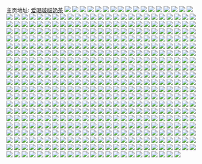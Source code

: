 主页地址: [爱喝啵啵奶茶](https://weibo.com/u/3942713749) 
![](https://wx4.sinaimg.cn/mw2000/eb010995ly1gnhmtug1jlj20n00uoai9.jpg) 
![](https://wx4.sinaimg.cn/mw2000/eb010995ly1gnhmtu5h3aj20n00uojzl.jpg) 
![](https://wx4.sinaimg.cn/mw2000/eb010995ly1gnhmtuqj3cj20n00uotgv.jpg) 
![](https://wx4.sinaimg.cn/mw2000/eb010995ly1gnhmtrlzv9j21af0q4ws9.jpg) 
![](https://wx4.sinaimg.cn/mw2000/eb010995ly1gnhmtva0xoj20y519jh3l.jpg) 
![](https://wx4.sinaimg.cn/mw2000/eb010995ly1gnhmtwivgkj211b0rz7gz.jpg) 
![](https://wx4.sinaimg.cn/mw2000/eb010995ly1gn74el5l1aj23402c0e83.jpg) 
![](https://wx4.sinaimg.cn/mw2000/eb010995ly1gn74elyc1ej20ku0e5jsz.jpg) 
![](https://wx4.sinaimg.cn/mw2000/eb010995ly1gn74gkzjepj21400u0x6p.jpg) 
![](https://wx4.sinaimg.cn/mw2000/eb010995ly1gn74dpv70zj20ku0rkgt8.jpg) 
![](https://wx4.sinaimg.cn/mw2000/eb010995ly1gn74f54l7sj21400u0h13.jpg) 
![](https://wx4.sinaimg.cn/mw2000/eb010995ly1gn74e2rkxzj21ho1zk7wi.jpg) 
![](https://wx4.sinaimg.cn/mw2000/eb010995ly1gn74fm3nl6j23402c07wj.jpg) 
![](https://wx4.sinaimg.cn/mw2000/eb010995ly1gn74f1nsrkj23402c0x6q.jpg) 
![](https://wx4.sinaimg.cn/mw2000/eb010995ly1gn74hdqe2hj21400u0wob.jpg) 
![](https://wx4.sinaimg.cn/mw2000/eb010995gy1glfknz4z5zj22io159npd.jpg) 
![](https://wx4.sinaimg.cn/mw2000/eb010995gy1glfknxcag2j215z0vh4a4.jpg) 
![](https://wx4.sinaimg.cn/mw2000/eb010995gy1glfko13of9j21w02ionpe.jpg) 
![](https://wx4.sinaimg.cn/mw2000/eb010995gy1glfko3crozj22c03407wi.jpg) 
![](https://wx4.sinaimg.cn/mw2000/eb010995gy1gkw3668p48j21kw16oe7s.jpg) 
![](https://wx4.sinaimg.cn/mw2000/eb010995gy1gkw365e5l0j21vh2ionpf.jpg) 
![](https://wx4.sinaimg.cn/mw2000/eb010995gy1gkw366thdkj20kw0vcn9w.jpg) 
![](https://wx4.sinaimg.cn/mw2000/eb010995gy1gkw368120wj21zk1hoqv6.jpg) 
![](https://wx4.sinaimg.cn/mw2000/eb010995gy1gjdpmj1qahj20eq0jmdii.jpg) 
![](https://wx4.sinaimg.cn/mw2000/eb010995gy1gjdpmpcpi0j21zk1hou0x.jpg) 
![](https://wx4.sinaimg.cn/mw2000/eb010995gy1gjdpmnv3quj20e80iu76x.jpg) 
![](https://wx4.sinaimg.cn/mw2000/eb010995gy1gjdpmsfctpj23402c01kz.jpg) 
![](https://wx4.sinaimg.cn/mw2000/eb010995gy1gjdpmicvybj23402c01kz.jpg) 
![](https://wx4.sinaimg.cn/mw2000/eb010995gy1gjdpmqahzzj20kg0entby.jpg) 
![](https://wx4.sinaimg.cn/mw2000/eb010995gy1gjdpmmtlxlj22io2io1l0.jpg) 
![](https://wx4.sinaimg.cn/mw2000/eb010995gy1gjbb4t0baij23402c0qv6.jpg) 
![](https://wx4.sinaimg.cn/mw2000/eb010995gy1gjbb4w0659j23402c0u0y.jpg) 
![](https://wx4.sinaimg.cn/mw2000/eb010995gy1gjbb4zolicj23402c01l0.jpg) 
![](https://wx4.sinaimg.cn/mw2000/eb010995gy1gjbb4opk1wj20ku112wl9.jpg) 
![](https://wx4.sinaimg.cn/mw2000/eb010995gy1gj9o1iyiqaj21vz2iox6p.jpg) 
![](https://wx4.sinaimg.cn/mw2000/eb010995gy1gj9o1nifu5j23402c0hdu.jpg) 
![](https://wx4.sinaimg.cn/mw2000/eb010995gy1gj9o1l9dgij21w02io7wi.jpg) 
![](https://wx4.sinaimg.cn/mw2000/eb010995gy1gj6q5jte7zj23402c07wi.jpg) 
![](https://wx4.sinaimg.cn/mw2000/eb010995gy1gj6q580ilhj20ku112jxb.jpg) 
![](https://wx4.sinaimg.cn/mw2000/eb010995gy1gj6q5km0cvj20qo0uh401.jpg) 
![](https://wx4.sinaimg.cn/mw2000/eb010995gy1giyi9fg5fjj21vk2iob29.jpg) 
![](https://wx4.sinaimg.cn/mw2000/eb010995gy1giyi9dcuw6j21w02jb7wh.jpg) 
![](https://wx4.sinaimg.cn/mw2000/eb010995gy1giyi9e1h6oj210n0mldnp.jpg) 
![](https://wx4.sinaimg.cn/mw2000/eb010995gy1giyi9eihu7j20tq0jwq8u.jpg) 
![](https://wx4.sinaimg.cn/mw2000/eb010995gy1giw8s4kjj3j21ho1zkhdu.jpg) 
![](https://wx4.sinaimg.cn/mw2000/eb010995gy1giw8ugexsbj23402c07wi.jpg) 
![](https://wx4.sinaimg.cn/mw2000/eb010995gy1giw8savrmej23402c0hdu.jpg) 
![](https://wx4.sinaimg.cn/mw2000/eb010995gy1giw8t2zptsj20u00u07hf.jpg) 
![](https://wx4.sinaimg.cn/mw2000/eb010995gy1gilmgtxu83j20u310u4no.jpg) 
![](https://wx4.sinaimg.cn/mw2000/eb010995gy1gilmgw0rwej20ku112anc.jpg) 
![](https://wx4.sinaimg.cn/mw2000/eb010995gy1gilmgxg6pgj21o02807wi.jpg) 
![](https://wx4.sinaimg.cn/mw2000/eb010995gy1gilmgzsdxgj21zk1hoqv7.jpg) 
![](https://wx4.sinaimg.cn/mw2000/eb010995gy1gilmgvazl2j22c0340qv5.jpg) 
![](https://wx4.sinaimg.cn/mw2000/eb010995gy1gilmh1v7doj21ho1zk4qr.jpg) 
![](https://wx4.sinaimg.cn/mw2000/eb010995gy1gib6klgodzj23402c0e82.jpg) 
![](https://wx4.sinaimg.cn/mw2000/eb010995gy1gib6kfgp7jj228t1ome81.jpg) 
![](https://wx4.sinaimg.cn/mw2000/eb010995gy1gib6ki7zfwj22c03401l0.jpg) 
![](https://wx4.sinaimg.cn/mw2000/eb010995gy1gib6kmq5erj22io2ioqv5.jpg) 
![](https://wx4.sinaimg.cn/mw2000/eb010995gy1gib6ke38p2j20kw195wva.jpg) 
![](https://wx4.sinaimg.cn/mw2000/eb010995gy1gib6kjw40hj22io2iox6p.jpg) 
![](https://wx4.sinaimg.cn/mw2000/eb010995gy1gib6kph1yuj23402c0qv6.jpg) 
![](https://wx4.sinaimg.cn/mw2000/eb010995gy1gib6kr23cvj23402c04qq.jpg) 
![](https://wx4.sinaimg.cn/mw2000/eb010995gy1gib6kt26q7j22c0340qv6.jpg) 
![](https://wx4.sinaimg.cn/mw2000/eb010995gy1gia02eikd8j22io1w07wi.jpg) 
![](https://wx4.sinaimg.cn/mw2000/eb010995gy1gia030juhfj21zk1hox6p.jpg) 
![](https://wx4.sinaimg.cn/mw2000/eb010995gy1gia02hackrj21400u0qid.jpg) 
![](https://wx4.sinaimg.cn/mw2000/eb010995gy1gia03l297qj21ho1zk7wi.jpg) 
![](https://wx4.sinaimg.cn/mw2000/eb010995gy1gia02243irj23402c0u0z.jpg) 
![](https://wx4.sinaimg.cn/mw2000/eb010995gy1gia02pgv4yj21w02iohdt.jpg) 
![](https://wx4.sinaimg.cn/mw2000/eb010995gy1gia039d5a4j21zk1honpd.jpg) 
![](https://wx4.sinaimg.cn/mw2000/eb010995gy1gia03lvciaj20u0140jx9.jpg) 
![](https://wx4.sinaimg.cn/mw2000/eb010995gy1gia03nrq9zj21400u0dq9.jpg) 
![](https://wx4.sinaimg.cn/mw2000/eb010995gy1gi84dyvjhyj21kw16ok52.jpg) 
![](https://wx4.sinaimg.cn/mw2000/eb010995gy1gi84e6gl5dj20uw0kpdks.jpg) 
![](https://wx4.sinaimg.cn/mw2000/eb010995gy1gi84e2n6b7j21kw16o7pz.jpg) 
![](https://wx4.sinaimg.cn/mw2000/eb010995gy1gi84dw2168j21kw16o7fy.jpg) 
![](https://wx4.sinaimg.cn/mw2000/eb010995gy1gi84e3cx2mj20ux0khadb.jpg) 
![](https://wx4.sinaimg.cn/mw2000/eb010995gy1gi84e5o5e8j20up0kh0v6.jpg) 
![](https://wx4.sinaimg.cn/mw2000/eb010995gy1gi84dtnju7j21kw16oqiw.jpg) 
![](https://wx4.sinaimg.cn/mw2000/eb010995gy1gi84earbcgj20kw15r40o.jpg) 
![](https://wx4.sinaimg.cn/mw2000/eb010995gy1gi84ea0dhej21kw11xk03.jpg) 
![](https://wx4.sinaimg.cn/mw2000/eb010995gy1gi5qfqbiidj20m80m8q64.jpg) 
![](https://wx4.sinaimg.cn/mw2000/eb010995gy1gi273cob3oj22io1w0e82.jpg) 
![](https://wx4.sinaimg.cn/mw2000/eb010995gy1gi272z7fy1j21hc146h22.jpg) 
![](https://wx4.sinaimg.cn/mw2000/eb010995gy1gi273ipg70j22ap1q01kx.jpg) 
![](https://wx4.sinaimg.cn/mw2000/eb010995gy1ghwkfvhnnhj20jw0etq4o.jpg) 
![](https://wx4.sinaimg.cn/mw2000/eb010995gy1ghwkfvxeb1j20k70eutc7.jpg) 
![](https://wx4.sinaimg.cn/mw2000/eb010995gy1ghwkfujo46j23402c0e82.jpg) 
![](https://wx4.sinaimg.cn/mw2000/eb010995gy1ghdfgqbozqj22io1w0nfz.jpg) 
![](https://wx4.sinaimg.cn/mw2000/eb010995gy1ghdfgiru2lj23402c0b2b.jpg) 
![](https://wx4.sinaimg.cn/mw2000/eb010995gy1ghdfggo0vrj21zk1iex6q.jpg) 
![](https://wx4.sinaimg.cn/mw2000/eb010995gy1ghdfhnili0j23402c0noj.jpg) 
![](https://wx4.sinaimg.cn/mw2000/eb010995gy1ghdfgkeoprj23402c04qr.jpg) 
![](https://wx4.sinaimg.cn/mw2000/eb010995gy1ghdfgoi3auj21zk1hoe83.jpg) 
![](https://wx4.sinaimg.cn/mw2000/eb010995gy1ghdfh2qhhnj23402c04qp.jpg) 
![](https://wx4.sinaimg.cn/mw2000/eb010995gy1ghdfgppletj23402c01kz.jpg) 
![](https://wx4.sinaimg.cn/mw2000/eb010995gy1ghdfgn5r0ij21zk1i4b2b.jpg) 
![](https://wx4.sinaimg.cn/mw2000/eb010995gy1ggf7ben1vyj21ho1zxb2a.jpg) 
![](https://wx4.sinaimg.cn/mw2000/eb010995gy1ggf7b6em42j21w02iob2a.jpg) 
![](https://wx4.sinaimg.cn/mw2000/eb010995gy1ggf7bcqon6j21w02j51kz.jpg) 
![](https://wx4.sinaimg.cn/mw2000/eb010995gy1ggf7bam9qlj21vz1rku0x.jpg) 
![](https://wx4.sinaimg.cn/mw2000/eb010995gy1ggf7b8n3e0j21w02io7wi.jpg) 
![](https://wx4.sinaimg.cn/mw2000/eb010995gy1ggf7bgep5qj21ho1zkx6p.jpg) 
![](https://wx4.sinaimg.cn/mw2000/eb010995gy1ggf7bk3gtgj22c02c0b29.jpg) 
![](https://wx4.sinaimg.cn/mw2000/eb010995gy1ggf7bizat3j22io2ioqv6.jpg) 
![](https://wx4.sinaimg.cn/mw2000/eb010995gy1ggf7bmjfxdj23402c0kjm.jpg) 
![](https://wx4.sinaimg.cn/mw2000/eb010995gy1gfqewclfjdj21zk1hoqv5.jpg) 
![](https://wx4.sinaimg.cn/mw2000/eb010995gy1gfqewecispj23402c04qq.jpg) 
![](https://wx4.sinaimg.cn/mw2000/eb010995gy1gfqewgf855j21o0280b2a.jpg) 
![](https://wx4.sinaimg.cn/mw2000/eb010995gy1gfqewila3dj23402c0qv7.jpg) 
![](https://wx4.sinaimg.cn/mw2000/eb010995gy1gfqewb2xjhj22io2ioe83.jpg) 
![](https://wx4.sinaimg.cn/mw2000/eb010995gy1gfqewkim31j23402c0000.jpg) 
![](https://wx4.sinaimg.cn/mw2000/eb010995gy1gfos85cbvfj20u0140af2.jpg) 
![](https://wx4.sinaimg.cn/mw2000/eb010995gy1gfos84ind3j22c03401kz.jpg) 
![](https://wx4.sinaimg.cn/mw2000/eb010995gy1gfos9tv52nj20ku1127wh.jpg) 
![](https://wx4.sinaimg.cn/mw2000/eb010995gy1gfgm5ql5lxj216o1kwh97.jpg) 
![](https://wx4.sinaimg.cn/mw2000/eb010995gy1gfgm5ph9awj20ku112e81.jpg) 
![](https://wx4.sinaimg.cn/mw2000/eb010995gy1gfgm5s0ehgj216o1kwhb0.jpg) 
![](https://wx4.sinaimg.cn/mw2000/eb010995gy1gf9qlo1kuhj23402c04qr.jpg) 
![](https://wx4.sinaimg.cn/mw2000/eb010995gy1gf9qll3cltj23402c0b2b.jpg) 
![](https://wx4.sinaimg.cn/mw2000/eb010995gy1gf7bt9ceegj22c0340x6q.jpg) 
![](https://wx4.sinaimg.cn/mw2000/eb010995gy1gf7bti5zy4j216o1ar4qp.jpg) 
![](https://wx4.sinaimg.cn/mw2000/eb010995gy1gf7btu7firj23402c0x6q.jpg) 
![](https://wx4.sinaimg.cn/mw2000/eb010995gy1gf7btn5h4bj20v915otuf.jpg) 
![](https://wx4.sinaimg.cn/mw2000/eb010995gy1gf7bsymp1oj20v915oqoz.jpg) 
![](https://wx4.sinaimg.cn/mw2000/eb010995gy1gf7btdwcxzj216o1cz7wh.jpg) 
![](https://wx4.sinaimg.cn/mw2000/eb010995gy1gezcx1vr4lj21ho1ryb2a.jpg) 
![](https://wx4.sinaimg.cn/mw2000/eb010995gy1gezcx5lfesj21w02iou0y.jpg) 
![](https://wx4.sinaimg.cn/mw2000/eb010995gy1gezcx3elhdj21w028u1ky.jpg) 
![](https://wx4.sinaimg.cn/mw2000/eb010995gy1gewodoyl4yj216o0o048q.jpg) 
![](https://wx4.sinaimg.cn/mw2000/eb010995gy1gewodo5b21j20rh0ku7af.jpg) 
![](https://wx4.sinaimg.cn/mw2000/eb010995gy1gewodn6fidj23402c0e82.jpg) 
![](https://wx4.sinaimg.cn/mw2000/eb010995gy1getbwo6qslj21zk1hohdt.jpg) 
![](https://wx4.sinaimg.cn/mw2000/eb010995gy1getbwpt9h5j21zk1hohc5.jpg) 
![](https://wx4.sinaimg.cn/mw2000/eb010995gy1ger4968pvij21ho1zkkjl.jpg) 
![](https://wx4.sinaimg.cn/mw2000/eb010995gy1ger492cc4dj21ho1zkkjl.jpg) 
![](https://wx4.sinaimg.cn/mw2000/eb010995gy1ger494c526j21zk1hokjl.jpg) 
![](https://wx4.sinaimg.cn/mw2000/eb010995gy1ger49dn6i8j22c0340e82.jpg) 
![](https://wx4.sinaimg.cn/mw2000/eb010995gy1ger4du231lj20oc0ocgqz.jpg) 
![](https://wx4.sinaimg.cn/mw2000/eb010995gy1ger4904g2pj23402c01ky.jpg) 
![](https://wx4.sinaimg.cn/mw2000/eb010995gy1ger49919aaj21ho1zk4qp.jpg) 
![](https://wx4.sinaimg.cn/mw2000/eb010995gy1ger497lwncj21zk1ho7wh.jpg) 
![](https://wx4.sinaimg.cn/mw2000/eb010995gy1ger49arvl7j22c0340qv5.jpg) 
![](https://wx4.sinaimg.cn/mw2000/eb010995gy1gept303vvlj21zk1ho7wj.jpg) 
![](https://wx4.sinaimg.cn/mw2000/eb010995gy1gept2szv8vj21u52ionpe.jpg) 
![](https://wx4.sinaimg.cn/mw2000/eb010995gy1gept2n3wqjj22io2iokjo.jpg) 
![](https://wx4.sinaimg.cn/mw2000/eb010995gy1gept2daer0j21w02ioe83.jpg) 
![](https://wx4.sinaimg.cn/mw2000/eb010995gy1gefsvgwnekj20f00b4t9n.jpg) 
![](https://wx4.sinaimg.cn/mw2000/eb010995gy1geao8b847gj23402c0u0y.jpg) 
![](https://wx4.sinaimg.cn/mw2000/eb010995gy1ge7i6909jvj22801o0npg.jpg) 
![](https://wx4.sinaimg.cn/mw2000/eb010995gy1ge7i5psnwaj21o02804qs.jpg) 
![](https://wx4.sinaimg.cn/mw2000/eb010995gy1ge7i5vurzfj21o0280b2c.jpg) 
![](https://wx4.sinaimg.cn/mw2000/eb010995gy1ge7i6fwqz4j21w02iou0z.jpg) 
![](https://wx4.sinaimg.cn/mw2000/eb010995gy1ge5bebluv7j22io1oge81.jpg) 
![](https://wx4.sinaimg.cn/mw2000/eb010995gy1ge5becmh5mj20kw0vck0f.jpg) 
![](https://wx4.sinaimg.cn/mw2000/eb010995gy1ge5beitiupj22801o0b2a.jpg) 
![](https://wx4.sinaimg.cn/mw2000/eb010995gy1ge5bgw86t3j21w02iohdw.jpg) 
![](https://wx4.sinaimg.cn/mw2000/eb010995gy1ge5beqgii3j22io1ogqv5.jpg) 
![](https://wx4.sinaimg.cn/mw2000/eb010995gy1ge5be728tsj21w02ioe83.jpg) 
![](https://wx4.sinaimg.cn/mw2000/eb010995gy1ge5beml8j2j21o0280npd.jpg) 
![](https://wx4.sinaimg.cn/mw2000/eb010995gy1ge5bdz9wzaj21o02801ky.jpg) 
![](https://wx4.sinaimg.cn/mw2000/eb010995gy1ge5bdk9iuyj22io1ognpe.jpg) 
![](https://wx4.sinaimg.cn/mw2000/eb010995gy1ge47dp4x6gj21120ku0vc.jpg) 
![](https://wx4.sinaimg.cn/mw2000/eb010995gy1ge47dpqnxlj21120kugod.jpg) 
![](https://wx4.sinaimg.cn/mw2000/eb010995gy1ge19h9ufuwj20ku112e81.jpg) 
![](https://wx4.sinaimg.cn/mw2000/eb010995gy1ge19hbr9nej22io1w0kjm.jpg) 
![](https://wx4.sinaimg.cn/mw2000/eb010995gy1ge19h947m9j20ku112e81.jpg) 
![](https://wx4.sinaimg.cn/mw2000/eb010995gy1ge19kha5xhj20wg0u0jze.jpg) 
![](https://wx4.sinaimg.cn/mw2000/eb010995gy1ge19khxqb2j21400u0ds9.jpg) 
![](https://wx4.sinaimg.cn/mw2000/eb010995gy1ge19kij0q7j20u01407al.jpg) 
![](https://wx4.sinaimg.cn/mw2000/eb010995gy1gdx03bis9lj21zk1hokjl.jpg) 
![](https://wx4.sinaimg.cn/mw2000/eb010995gy1gdx03a7i57j233y28znpe.jpg) 
![](https://wx4.sinaimg.cn/mw2000/eb010995gy1gdx03cdp5pj20u00u011j.jpg) 
![](https://wx4.sinaimg.cn/mw2000/eb010995gy1gdx03cxek3j20qo0qowla.jpg) 
![](https://wx4.sinaimg.cn/mw2000/eb010995gy1gdsn42ztiyj21zk1ho4qp.jpg) 
![](https://wx4.sinaimg.cn/mw2000/eb010995gy1gdsn9it0z5j20ku0in761.jpg) 
![](https://wx4.sinaimg.cn/mw2000/eb010995gy1gdsn457tfgj22c02pf1kz.jpg) 
![](https://wx4.sinaimg.cn/mw2000/eb010995gy1gdp6rd07zlj22801o0npd.jpg) 
![](https://wx4.sinaimg.cn/mw2000/eb010995gy1gdp6rei85cj21o0280npd.jpg) 
![](https://wx4.sinaimg.cn/mw2000/eb010995gy1gdp6rbct62j21o01o07wi.jpg) 
![](https://wx4.sinaimg.cn/mw2000/eb010995gy1gdp6rizwabj216o1kwe81.jpg) 
![](https://wx4.sinaimg.cn/mw2000/eb010995gy1gdj77m6nsij21zk1ho1kx.jpg) 
![](https://wx4.sinaimg.cn/mw2000/eb010995gy1gdj77ncdgoj22io1w07wh.jpg) 
![](https://wx4.sinaimg.cn/mw2000/eb010995gy1gdj77r1kx7j21o01901kx.jpg) 
![](https://wx4.sinaimg.cn/mw2000/eb010995gy1gdj77odkbaj21cl0rc7m6.jpg) 
![](https://wx4.sinaimg.cn/mw2000/eb010995gy1gdj77kw2jkj22c0340b2b.jpg) 
![](https://wx4.sinaimg.cn/mw2000/eb010995gy1gdj77py0bnj22c0340x6p.jpg) 
![](https://wx4.sinaimg.cn/mw2000/eb010995gy1gd1jja016uj21kw19i1kx.jpg) 
![](https://wx4.sinaimg.cn/mw2000/eb010995gy1gd1jj8ycefj21zk1hokjl.jpg) 
![](https://wx4.sinaimg.cn/mw2000/eb010995gy1gd1jjb121vj21kw19i1kx.jpg) 
![](https://wx4.sinaimg.cn/mw2000/eb010995gy1gd1jjct5cdj21zk1ho7wh.jpg) 
![](https://wx4.sinaimg.cn/mw2000/eb010995gy1gd1jjho5fwj22801o0kjm.jpg) 
![](https://wx4.sinaimg.cn/mw2000/eb010995gy1gd1jj48po4j21zk1ho4qp.jpg) 
![](https://wx4.sinaimg.cn/mw2000/eb010995gy1gd1jjjao6gj22c0340hdt.jpg) 
![](https://wx4.sinaimg.cn/mw2000/eb010995gy1gd1jjffpuqj22791w0e82.jpg) 
![](https://wx4.sinaimg.cn/mw2000/eb010995gy1gd1jjlbel3j22bz2d7npe.jpg) 
![](https://wx4.sinaimg.cn/mw2000/eb010995gy1gco1lxmjl0j22c03401ky.jpg) 
![](https://wx4.sinaimg.cn/mw2000/eb010995gy1gco1m2dwpsj23402c07wj.jpg) 
![](https://wx4.sinaimg.cn/mw2000/eb010995gy1gco1m3ljpxj21zk1ho7wh.jpg) 
![](https://wx4.sinaimg.cn/mw2000/eb010995gy1gco1lz9smrj21w02ioe81.jpg) 
![](https://wx4.sinaimg.cn/mw2000/eb010995gy1gclp6gxoh7j20kw0xen8g.jpg) 
![](https://wx4.sinaimg.cn/mw2000/eb010995gy1gclp6qrkr3j20kw0vcqhl.jpg) 
![](https://wx4.sinaimg.cn/mw2000/eb010995gy1gclp6tgiivj21h719ie81.jpg) 
![](https://wx4.sinaimg.cn/mw2000/eb010995gy1gclp6pburkj23402c01l2.jpg) 
![](https://wx4.sinaimg.cn/mw2000/eb010995gy1gcdnz57ob5j20sk0erdi7.jpg) 
![](https://wx4.sinaimg.cn/mw2000/eb010995gy1gcdo0elg6dj20u00u0n2n.jpg) 
![](https://wx4.sinaimg.cn/mw2000/eb010995gy1gccjy6eg0wj21zk1ho4qp.jpg) 
![](https://wx4.sinaimg.cn/mw2000/eb010995gy1gccjy238p2j21o020jx6p.jpg) 
![](https://wx4.sinaimg.cn/mw2000/eb010995gy1gccjy8hrxyj22801o0kjm.jpg) 
![](https://wx4.sinaimg.cn/mw2000/eb010995gy1gccjy4ml3dj22y42c0kjn.jpg) 
![](https://wx4.sinaimg.cn/mw2000/eb010995gy1gccjycaowjj22tx24gnpe.jpg) 
![](https://wx4.sinaimg.cn/mw2000/eb010995gy1gccjyabhvfj23402c0b2b.jpg) 
![](https://wx4.sinaimg.cn/mw2000/eb010995gy1gccjz78kaoj20ku1127wh.jpg) 
![](https://wx4.sinaimg.cn/mw2000/eb010995gy1gccjz5r3t9j22v725ee82.jpg) 
![](https://wx4.sinaimg.cn/mw2000/eb010995gy1gccjz7pbpij20ty13yqd0.jpg) 
![](https://wx4.sinaimg.cn/mw2000/eb010995gy1gc7yw1fmstj21w02iokjn.jpg) 
![](https://wx4.sinaimg.cn/mw2000/eb010995gy1gc7yw2g4yaj218g18gkjh.jpg) 
![](https://wx4.sinaimg.cn/mw2000/eb010995gy1gc7yw3puivj21w02iou0x.jpg) 
![](https://wx4.sinaimg.cn/mw2000/eb010995gy1gc7yw5bwv8j21w02iou0x.jpg) 
![](https://wx4.sinaimg.cn/mw2000/eb010995gy1gc7yw6r812j21w02io1ky.jpg) 
![](https://wx4.sinaimg.cn/mw2000/eb010995gy1gc7yvxzsqfj21w02ioe82.jpg) 
![](https://wx4.sinaimg.cn/mw2000/eb010995gy1gc7yw88n9tj21w02iob2a.jpg) 
![](https://wx4.sinaimg.cn/mw2000/eb010995gy1gc7ywb0x13j21w02iokjm.jpg) 
![](https://wx4.sinaimg.cn/mw2000/eb010995gy1gc7yw9am6mj21w02iob29.jpg) 
![](https://wx4.sinaimg.cn/mw2000/eb010995gy1gbv57pmhcdj20ku0a7gmc.jpg) 
![](https://wx4.sinaimg.cn/mw2000/eb010995gy1gbig50bh8uj21w02ioe82.jpg) 
![](https://wx4.sinaimg.cn/mw2000/eb010995gy1gbig538kkaj22zh28kqv6.jpg) 
![](https://wx4.sinaimg.cn/mw2000/eb010995gy1gbig54kp8bj21w02iou0x.jpg) 
![](https://wx4.sinaimg.cn/mw2000/eb010995gy1gbig56sv6fj22c02m7b2a.jpg) 
![](https://wx4.sinaimg.cn/mw2000/eb010995gy1gb937oi7y3j21ho1zkx6q.jpg) 
![](https://wx4.sinaimg.cn/mw2000/eb010995gy1gb937krqn4j21ca1oyu0x.jpg) 
![](https://wx4.sinaimg.cn/mw2000/eb010995gy1gb937r6pz5j21hl1ske82.jpg) 
![](https://wx4.sinaimg.cn/mw2000/eb010995gy1gb9382dduej220o2oyqv5.jpg) 
![](https://wx4.sinaimg.cn/mw2000/eb010995gy1gb937p8gr9j229z2eialc.jpg) 
![](https://wx4.sinaimg.cn/mw2000/eb010995gy1gb937j2nh7j21w02ionpd.jpg) 
![](https://wx4.sinaimg.cn/mw2000/eb010995gy1gb937u6czlj22c03401ky.jpg) 
![](https://wx4.sinaimg.cn/mw2000/eb010995gy1gb93808ho5j23402c01ky.jpg) 
![](https://wx4.sinaimg.cn/mw2000/eb010995gy1gb937y0xigj23402c04qq.jpg) 
![](https://wx4.sinaimg.cn/mw2000/eb010995gy1gb0nqbi6bhj21400u0k0k.jpg) 
![](https://wx4.sinaimg.cn/mw2000/eb010995gy1gb0nqehnsqj20u018nao8.jpg) 
![](https://wx4.sinaimg.cn/mw2000/eb010995gy1gb0nq9cztfj20qo0zk41m.jpg) 
![](https://wx4.sinaimg.cn/mw2000/eb010995gy1gb0nqaearjj20k00ecabj.jpg) 
![](https://wx4.sinaimg.cn/mw2000/eb010995gy1gb0nqd8ua2j210f0sgq7m.jpg) 
![](https://wx4.sinaimg.cn/mw2000/eb010995gy1gb0nqdscnwj20u0190q97.jpg) 
![](https://wx4.sinaimg.cn/mw2000/eb010995gy1gb0nq9yhohj21400u0gvc.jpg) 
![](https://wx4.sinaimg.cn/mw2000/eb010995gy1gb0nqcbjb0j20q80wb0yt.jpg) 
![](https://wx4.sinaimg.cn/mw2000/eb010995gy1gb0nrff8cwj20qo0ka40l.jpg) 
![](https://wx4.sinaimg.cn/mw2000/eb010995gy1gau76nbnfuj20u00u07ca.jpg) 
![](https://wx4.sinaimg.cn/mw2000/eb010995gy1gau76pwcjvj21o01o01kx.jpg) 
![](https://wx4.sinaimg.cn/mw2000/eb010995gy1gau76o24vlj21o01o0npd.jpg) 
![](https://wx4.sinaimg.cn/mw2000/eb010995gy1gau7756qu2j21zk1hohdt.jpg) 
![](https://wx4.sinaimg.cn/mw2000/eb010995gy1gau77i6m7aj23402c0u0y.jpg) 
![](https://wx4.sinaimg.cn/mw2000/eb010995gy1gau7763k4qj21qy1b7noy.jpg) 
![](https://wx4.sinaimg.cn/mw2000/eb010995gy1gak77u4dgdj21w02ioqv6.jpg) 
![](https://wx4.sinaimg.cn/mw2000/eb010995gy1gak77scm7jj221m2q44qp.jpg) 
![](https://wx4.sinaimg.cn/mw2000/eb010995gy1gak77vnc93j21w02ioqv6.jpg) 
![](https://wx4.sinaimg.cn/mw2000/eb010995gy1gak77rh68jj21zk1hohdu.jpg) 
![](https://wx4.sinaimg.cn/mw2000/eb010995gy1gak77wwa9sj21zk1hox6p.jpg) 
![](https://wx4.sinaimg.cn/mw2000/eb010995gy1gak77y8rzaj21zk1ho1ky.jpg) 
![](https://wx4.sinaimg.cn/mw2000/eb010995gy1gailidtm0lj21kw1kwnky.jpg) 
![](https://wx4.sinaimg.cn/mw2000/eb010995gy1gailifhoe3j21w02iob2a.jpg) 
![](https://wx4.sinaimg.cn/mw2000/eb010995gy1gailikw45uj21uc2geqv5.jpg) 
![](https://wx4.sinaimg.cn/mw2000/eb010995gy1gailih53tqj21ho1spx6p.jpg) 
![](https://wx4.sinaimg.cn/mw2000/eb010995gy1gailijs539j20kw1zcke2.jpg) 
![](https://wx4.sinaimg.cn/mw2000/eb010995gy1gailiis9hwj22c02c0kjl.jpg) 
![](https://wx4.sinaimg.cn/mw2000/eb010995gy1gailicj7raj20kw15sk0e.jpg) 
![](https://wx4.sinaimg.cn/mw2000/eb010995gy1gailimcwsyj21w02io4qq.jpg) 
![](https://wx4.sinaimg.cn/mw2000/eb010995gy1gailiboazkj21w02iox6q.jpg) 
![](https://wx4.sinaimg.cn/mw2000/eb010995gy1gagx1lihf2j21ho1zk4qq.jpg) 
![](https://wx4.sinaimg.cn/mw2000/eb010995gy1gagx1thazbj21ir1agqv5.jpg) 
![](https://wx4.sinaimg.cn/mw2000/eb010995gy1gagx1n6blcj21cz1tcqv5.jpg) 
![](https://wx4.sinaimg.cn/mw2000/eb010995gy1gagx2m1xowj234022le82.jpg) 
![](https://wx4.sinaimg.cn/mw2000/eb010995gy1gagx2kjvayj20rs0rsgol.jpg) 
![](https://wx4.sinaimg.cn/mw2000/eb010995gy1gagx2p28nxj23402c0u0y.jpg) 
![](https://wx4.sinaimg.cn/mw2000/eb010995gy1gagx1qrz3dj21hl1fokjl.jpg) 
![](https://wx4.sinaimg.cn/mw2000/eb010995gy1gagx1pgb57j21zk1hob2b.jpg) 
![](https://wx4.sinaimg.cn/mw2000/eb010995gy1gagx1s4pxqj21ho1mqnpd.jpg) 
![](https://wx4.sinaimg.cn/mw2000/eb010995gy1gadrr2vswhj22io1w0kjl.jpg) 
![](https://wx4.sinaimg.cn/mw2000/eb010995gy1gadrr6lfpqj20qo0k0grh.jpg) 
![](https://wx4.sinaimg.cn/mw2000/eb010995gy1gadrrecbxmj21zk1hoe81.jpg) 
![](https://wx4.sinaimg.cn/mw2000/eb010995gy1gadrqtqv1bj21zk1hoqv5.jpg) 
![](https://wx4.sinaimg.cn/mw2000/eb010995gy1gadrr4ssjqj20qo0k07bh.jpg) 
![](https://wx4.sinaimg.cn/mw2000/eb010995gy1gadrs7okmkj21zk1hou0x.jpg) 
![](https://wx4.sinaimg.cn/mw2000/eb010995gy1gaal8a0w08j213i1kwb18.jpg) 
![](https://wx4.sinaimg.cn/mw2000/eb010995gy1gaal80yxupj21w02iohdu.jpg) 
![](https://wx4.sinaimg.cn/mw2000/eb010995gy1gab1q7s9igj20xb0xb19s.jpg) 
![](https://wx4.sinaimg.cn/mw2000/eb010995gy1gab1pxxh3mj21mg1dfnnx.jpg) 
![](https://wx4.sinaimg.cn/mw2000/eb010995gy1gab1q4a102j21oy1d11kx.jpg) 
![](https://wx4.sinaimg.cn/mw2000/eb010995gy1gab1psmjh0j22io1ogx6p.jpg) 
![](https://wx4.sinaimg.cn/mw2000/eb010995gy1ga9eth4rsyj21w02iob29.jpg) 
![](https://wx4.sinaimg.cn/mw2000/eb010995gy1ga9etj0cc1j20ku0eu40g.jpg) 
![](https://wx4.sinaimg.cn/mw2000/eb010995gy1ga9etigwg4j20ku0hwaeo.jpg) 
![](https://wx4.sinaimg.cn/mw2000/eb010995gy1ga9etpqgoaj22c03407wj.jpg) 
![](https://wx4.sinaimg.cn/mw2000/eb010995gy1ga9etkx9ftj21zk1hohdt.jpg) 
![](https://wx4.sinaimg.cn/mw2000/eb010995gy1ga9etfsy58j23402c0hdu.jpg) 
![](https://wx4.sinaimg.cn/mw2000/eb010995gy1ga9etrt3l8j21zk1ho1ky.jpg) 
![](https://wx4.sinaimg.cn/mw2000/eb010995gy1ga9etmsc1zj228z2ionpe.jpg) 
![](https://wx4.sinaimg.cn/mw2000/eb010995gy1ga9ettyk28j21zk1ho4qq.jpg) 
![](https://wx4.sinaimg.cn/mw2000/eb010995gy1ga08ves98vj22io1w0qv6.jpg) 
![](https://wx4.sinaimg.cn/mw2000/eb010995gy1ga08vieshjj21w02iob2a.jpg) 
![](https://wx4.sinaimg.cn/mw2000/eb010995gy1ga08vwmf7vj22io1w0kjm.jpg) 
![](https://wx4.sinaimg.cn/mw2000/eb010995gy1ga08vb1uoqj22io1w0kjm.jpg) 
![](https://wx4.sinaimg.cn/mw2000/eb010995gy1ga08vkia6nj22io1w0npe.jpg) 
![](https://wx4.sinaimg.cn/mw2000/eb010995gy1ga08vcr7uaj22io1w0hdu.jpg) 
![](https://wx4.sinaimg.cn/mw2000/eb010995gy1ga08xl288jj22io1w0kjm.jpg) 
![](https://wx4.sinaimg.cn/mw2000/eb010995gy1ga08vmket3j21w02iou0y.jpg) 
![](https://wx4.sinaimg.cn/mw2000/eb010995gy1ga08y94ir4j22io1w0qv6.jpg) 
![](https://wx4.sinaimg.cn/mw2000/eb010995gy1g9s252h6enj20n20ur44c.jpg) 
![](https://wx4.sinaimg.cn/mw2000/eb010995gy1g9s252xq7zj20lq0szq9x.jpg) 
![](https://wx4.sinaimg.cn/mw2000/eb010995gy1g9s254398bj23402c0x6p.jpg) 
![](https://wx4.sinaimg.cn/mw2000/eb010995gy1g9s255023dj23402c04qp.jpg) 
![](https://wx4.sinaimg.cn/mw2000/eb010995gy1g9onzruktmj21cb1uqb29.jpg) 
![](https://wx4.sinaimg.cn/mw2000/eb010995gy1g9oo0na1azj21w02iox6q.jpg) 
![](https://wx4.sinaimg.cn/mw2000/eb010995gy1g9oo00lpvij215o1jkh6b.jpg) 
![](https://wx4.sinaimg.cn/mw2000/eb010995gy1g9onzu7ppvj22ys282hdu.jpg) 
![](https://wx4.sinaimg.cn/mw2000/eb010995gy1g9onzyos53j22c03401kx.jpg) 
![](https://wx4.sinaimg.cn/mw2000/eb010995gy1g9onzwg7fcj22u924n7wj.jpg) 
![](https://wx4.sinaimg.cn/mw2000/eb010995gy1g9onzpze9vj21zk1hoe81.jpg) 
![](https://wx4.sinaimg.cn/mw2000/eb010995gy1g9onzzp4gaj22c03401di.jpg) 
![](https://wx4.sinaimg.cn/mw2000/eb010995gy1g9onzxrc0gj21zk1ho7wh.jpg) 
![](https://wx4.sinaimg.cn/mw2000/eb010995gy1g9e79xcgkgj22io1w0b29.jpg) 
![](https://wx4.sinaimg.cn/mw2000/eb010995gy1g9e790k06ej23402c0e81.jpg) 
![](https://wx4.sinaimg.cn/mw2000/eb010995gy1g9e7b1g4t0j21ho1zkqv5.jpg) 
![](https://wx4.sinaimg.cn/mw2000/eb010995gy1g9e79j5yj4j21w02io7wj.jpg) 
![](https://wx4.sinaimg.cn/mw2000/eb010995gy1g9e7aavtohj21w02iohdu.jpg) 
![](https://wx4.sinaimg.cn/mw2000/eb010995gy1g9e79px1uyj21w02io7wh.jpg) 
![](https://wx4.sinaimg.cn/mw2000/eb010995gy1g9e7amk7ktj21zk1hou0x.jpg) 
![](https://wx4.sinaimg.cn/mw2000/eb010995gy1g9e7aquspij21kv16owxa.jpg) 
![](https://wx4.sinaimg.cn/mw2000/eb010995gy1g9e7achob6j21400u0wjc.jpg) 
![](https://wx4.sinaimg.cn/mw2000/eb010995gy1g98gyekxs8j21ho1zkb29.jpg) 
![](https://wx4.sinaimg.cn/mw2000/eb010995gy1g98gydjbzyj21w02io4qq.jpg) 
![](https://wx4.sinaimg.cn/mw2000/eb010995gy1g98gyft4loj21w02iokjl.jpg) 
![](https://wx4.sinaimg.cn/mw2000/eb010995gy1g98gygegobj20e70j2774.jpg) 
![](https://wx4.sinaimg.cn/mw2000/eb010995gy1g98gybzuddj20ke0f7gq3.jpg) 
![](https://wx4.sinaimg.cn/mw2000/eb010995gy1g98gygqdcej20ef0iidk4.jpg) 
![](https://wx4.sinaimg.cn/mw2000/eb010995gy1g98gyi79fzj22sn2c07wi.jpg) 
![](https://wx4.sinaimg.cn/mw2000/eb010995gy1g98gyjrsrvj23402c0kjl.jpg) 
![](https://wx4.sinaimg.cn/mw2000/eb010995gy1g98gyl3tsjj23402c01ky.jpg) 
![](https://wx4.sinaimg.cn/mw2000/eb010995gy1g95waec9xxj21410sfn7f.jpg) 
![](https://wx4.sinaimg.cn/mw2000/eb010995gy1g95wajtp38j23342bc1ky.jpg) 
![](https://wx4.sinaimg.cn/mw2000/eb010995gy1g95wafsw9hj21850otqhi.jpg) 
![](https://wx4.sinaimg.cn/mw2000/eb010995gy1g95wadh4lej21w01w0b29.jpg) 
![](https://wx4.sinaimg.cn/mw2000/eb010995gy1g95waaazr3j22bc24e7wi.jpg) 
![](https://wx4.sinaimg.cn/mw2000/eb010995gy1g95waf5tchj21w01w0qnk.jpg) 
![](https://wx4.sinaimg.cn/mw2000/eb010995gy1g95wab095zj21400u0136.jpg) 
![](https://wx4.sinaimg.cn/mw2000/eb010995gy1g95wammyyrj23402c0qv5.jpg) 
![](https://wx4.sinaimg.cn/mw2000/eb010995gy1g95wahnsonj21o02fe4qp.jpg) 
![](https://wx4.sinaimg.cn/mw2000/eb010995gy1g92ojtpskbj20k90f60wi.jpg) 
![](https://wx4.sinaimg.cn/mw2000/eb010995gy1g92oju6n7pj20fb0k4776.jpg) 
![](https://wx4.sinaimg.cn/mw2000/eb010995gy1g92ojta8ctj20kw0v1dnh.jpg) 
![](https://wx4.sinaimg.cn/mw2000/eb010995gy1g92ojsrlorj20kw0uugt4.jpg) 
![](https://wx4.sinaimg.cn/mw2000/eb010995gy1g90w2nnvodj20kw0tlwmw.jpg) 
![](https://wx4.sinaimg.cn/mw2000/eb010995gy1g90w2l4azuj21w02io7wh.jpg) 
![](https://wx4.sinaimg.cn/mw2000/eb010995gy1g90w2n1807j20kw0ugdnq.jpg) 
![](https://wx4.sinaimg.cn/mw2000/eb010995gy1g90w2m6kxbj20ku1j9qeq.jpg) 
![](https://wx4.sinaimg.cn/mw2000/eb010995gy1g90w2jqxf2j21w02iokjl.jpg) 
![](https://wx4.sinaimg.cn/mw2000/eb010995gy1g90w2ph1glj21w02iob2a.jpg) 
![](https://wx4.sinaimg.cn/mw2000/eb010995gy1g90w2qh64yj20kw12v0y2.jpg) 
![](https://wx4.sinaimg.cn/mw2000/eb010995gy1g90w43kgbtj20u014017k.jpg) 
![](https://wx4.sinaimg.cn/mw2000/eb010995gy1g90w44ak5lj218g1naqkt.jpg) 
![](https://wx4.sinaimg.cn/mw2000/eb010995gy1g8rljwncg0j215o1jk1ac.jpg) 
![](https://wx4.sinaimg.cn/mw2000/eb010995gy1g8rljuxin9j215o1jkdu1.jpg) 
![](https://wx4.sinaimg.cn/mw2000/eb010995gy1g8nmd24tqqj22io2iohdu.jpg) 
![](https://wx4.sinaimg.cn/mw2000/eb010995gy1g8nmda573xj23402c0u0x.jpg) 
![](https://wx4.sinaimg.cn/mw2000/eb010995gy1g8nmd319nqj20kw0vcwm4.jpg) 
![](https://wx4.sinaimg.cn/mw2000/eb010995gy1g8nmd3k30yj21n918gtoz.jpg) 
![](https://wx4.sinaimg.cn/mw2000/eb010995gy1g8nmd8suovj23402c0kjn.jpg) 
![](https://wx4.sinaimg.cn/mw2000/eb010995gy1g8nmd5bzb6j22io1w0e83.jpg) 
![](https://wx4.sinaimg.cn/mw2000/eb010995gy1g8nmd6pdwoj20qo0hsdjb.jpg) 
![](https://wx4.sinaimg.cn/mw2000/eb010995gy1g8nmd66ioyj22io1w0x3s.jpg) 
![](https://wx4.sinaimg.cn/mw2000/eb010995gy1g8nmd0lsdrj20np0hsq5r.jpg) 
![](https://wx4.sinaimg.cn/mw2000/eb010995gy1g8k7rrxd8zj20u01344cn.jpg) 
![](https://wx4.sinaimg.cn/mw2000/eb010995gy1g8k7rtuqozj231l2av7wi.jpg) 
![](https://wx4.sinaimg.cn/mw2000/eb010995gy1g8k7rqtv2vj20u00x1n7s.jpg) 
![](https://wx4.sinaimg.cn/mw2000/eb010995gy1g8k7w1y2quj22il1wq1kx.jpg) 
![](https://wx4.sinaimg.cn/mw2000/eb010995gy1g8f4uo6wfuj21hc140al7.jpg) 
![](https://wx4.sinaimg.cn/mw2000/eb010995gy1g8f4umv3z2j20ku112gwz.jpg) 
![](https://wx4.sinaimg.cn/mw2000/eb010995gy1g8f4ul8idrj23402c0hdu.jpg) 
![](https://wx4.sinaimg.cn/mw2000/eb010995gy1g8f4uqi3lnj21g615ox1q.jpg) 
![](https://wx4.sinaimg.cn/mw2000/eb010995gy1g8f4us3vjij21400u445h.jpg) 
![](https://wx4.sinaimg.cn/mw2000/eb010995gy1g8f4urblvmj20k60f20vx.jpg) 
![](https://wx4.sinaimg.cn/mw2000/eb010995gy1g8f4vy47p5j21120ku7wh.jpg) 
![](https://wx4.sinaimg.cn/mw2000/eb010995gy1g8f4vz3agvj20ku0kuad9.jpg) 
![](https://wx4.sinaimg.cn/mw2000/eb010995gy1g8f4x5gbeej21120ku7wh.jpg) 
![](https://wx4.sinaimg.cn/mw2000/eb010995gy1g83v84v90bj21c30zktov.jpg) 
![](https://wx4.sinaimg.cn/mw2000/eb010995gy1g83v86rduyj21n30ymnbq.jpg) 
![](https://wx4.sinaimg.cn/mw2000/eb010995gy1g83v85yknpj22io1og7wh.jpg) 
![](https://wx4.sinaimg.cn/mw2000/eb010995gy1g80jkpp24qj21zk1igqv5.jpg) 
![](https://wx4.sinaimg.cn/mw2000/eb010995gy1g80jkrkyxsj21w02iox6q.jpg) 
![](https://wx4.sinaimg.cn/mw2000/eb010995gy1g80jksxlqhj21zk1hou0x.jpg) 
![](https://wx4.sinaimg.cn/mw2000/eb010995gy1g80jnfddjfj20u00u0tbc.jpg) 
![](https://wx4.sinaimg.cn/mw2000/eb010995gy1g80jnfodyyj20ku112gop.jpg) 
![](https://wx4.sinaimg.cn/mw2000/eb010995gy1g80jnezsa6j20u00u0q7w.jpg) 
![](https://wx4.sinaimg.cn/mw2000/eb010995gy1g80jkuj2gdj21w01r61kx.jpg) 
![](https://wx4.sinaimg.cn/mw2000/eb010995gy1g80jktsnm2j21w02io4qp.jpg) 
![](https://wx4.sinaimg.cn/mw2000/eb010995gy1g80jkocbxwj21zk1hohdu.jpg) 
![](https://wx4.sinaimg.cn/mw2000/eb010995gy1g7y7xwfqjbj21400u0alc.jpg) 
![](https://wx4.sinaimg.cn/mw2000/eb010995gy1g7y7xvxc3wj215o1jk1js.jpg) 
![](https://wx4.sinaimg.cn/mw2000/eb010995gy1g7y7xvb0ouj21400u00yn.jpg) 
![](https://wx4.sinaimg.cn/mw2000/eb010995gy1g7y81dpqv3j21400u07gm.jpg) 
![](https://wx4.sinaimg.cn/mw2000/eb010995gy1g7y8a03zpdj215o186qmw.jpg) 
![](https://wx4.sinaimg.cn/mw2000/eb010995gy1g7y81f8fppj21400u0ahn.jpg) 
![](https://wx4.sinaimg.cn/mw2000/eb010995gy1g7v7uh9mscj24mo28aqv8.jpg) 
![](https://wx4.sinaimg.cn/mw2000/eb010995gy1g7v7rgzkdgj21ho1zkhdu.jpg) 
![](https://wx4.sinaimg.cn/mw2000/eb010995gy1g7v7rqp9zbj22io1ovu0x.jpg) 
![](https://wx4.sinaimg.cn/mw2000/eb010995gy1g7v7rltm89j22jq2c0x6p.jpg) 
![](https://wx4.sinaimg.cn/mw2000/eb010995gy1g7v7ppt3yfj21jk15o4ir.jpg) 
![](https://wx4.sinaimg.cn/mw2000/eb010995gy1g7v7un64azj24mo3347wm.jpg) 
![](https://wx4.sinaimg.cn/mw2000/eb010995gy1g7v7uozl29j21jk15odwu.jpg) 
![](https://wx4.sinaimg.cn/mw2000/eb010995gy1g7v7rmwjzzj20kw17iqi0.jpg) 
![](https://wx4.sinaimg.cn/mw2000/eb010995gy1g7v7us1mpsj21zk1hokjl.jpg) 
![](https://wx4.sinaimg.cn/mw2000/eb010995gy1g7r5snvgiaj234028rhdu.jpg) 
![](https://wx4.sinaimg.cn/mw2000/eb010995gy1g7r5skq7u3j21zk1honpd.jpg) 
![](https://wx4.sinaimg.cn/mw2000/eb010995gy1g7r5sjjl26j21zk1hohdt.jpg) 
![](https://wx4.sinaimg.cn/mw2000/eb010995gy1g7mivcyrgoj23402c0hdv.jpg) 
![](https://wx4.sinaimg.cn/mw2000/eb010995gy1g7mivjndbxj233v26zb2b.jpg) 
![](https://wx4.sinaimg.cn/mw2000/eb010995gy1g7mivl0p0ej22z52c0qv5.jpg) 
![](https://wx4.sinaimg.cn/mw2000/eb010995gy1g7mivf3m5mj21zk1ho4qq.jpg) 
![](https://wx4.sinaimg.cn/mw2000/eb010995gy1g7mivhmemmj21ho1z8hdu.jpg) 
![](https://wx4.sinaimg.cn/mw2000/eb010995gy1g7mivg5z27j21zk1hou0x.jpg) 
![](https://wx4.sinaimg.cn/mw2000/eb010995gy1g7mivqyzd1j23402c0qv7.jpg) 
![](https://wx4.sinaimg.cn/mw2000/eb010995gy1g7mivodiryj23402c01l1.jpg) 
![](https://wx4.sinaimg.cn/mw2000/eb010995gy1g7mivuchbhj23402c01kz.jpg) 
![](https://wx4.sinaimg.cn/mw2000/eb010995gy1g7lf5842loj23402c04qq.jpg) 
![](https://wx4.sinaimg.cn/mw2000/eb010995gy1g7lf5d6mn6j21zk1hohdt.jpg) 
![](https://wx4.sinaimg.cn/mw2000/eb010995gy1g7lf506yn7j22c02j9e81.jpg) 
![](https://wx4.sinaimg.cn/mw2000/eb010995gy1g7kbo8motbj21zk1hoqv5.jpg) 
![](https://wx4.sinaimg.cn/mw2000/eb010995gy1g7kbo3mzrxj23402c07wi.jpg) 
![](https://wx4.sinaimg.cn/mw2000/eb010995gy1g7kbnx48a7j21zk1ho4qp.jpg) 
![](https://wx4.sinaimg.cn/mw2000/eb010995gy1g7kbo6zzb7j23402c07wi.jpg) 
![](https://wx4.sinaimg.cn/mw2000/eb010995gy1g7kbo0pv5jj22c0340x6p.jpg) 
![](https://wx4.sinaimg.cn/mw2000/eb010995gy1g7kbnz9gwoj23402c0qv6.jpg) 
![](https://wx4.sinaimg.cn/mw2000/eb010995gy1g7kbo210yrj21ho204npd.jpg) 
![](https://wx4.sinaimg.cn/mw2000/eb010995gy1g7kbo5ipiwj22io1w01kz.jpg) 
![](https://wx4.sinaimg.cn/mw2000/eb010995gy1g7kbo9wbc9j21ho155x6p.jpg) 
![](https://wx4.sinaimg.cn/mw2000/eb010995gy1g7i0i6sat1j234029f1kz.jpg) 
![](https://wx4.sinaimg.cn/mw2000/eb010995gy1g7i0i8w0dij23402c0hdt.jpg) 
![](https://wx4.sinaimg.cn/mw2000/eb010995gy1g7i0i3cnqlj22c03401ky.jpg) 
![](https://wx4.sinaimg.cn/mw2000/eb010995gy1g7i0ibp67vj23402c0npe.jpg) 
![](https://wx4.sinaimg.cn/mw2000/eb010995gy1g7i0ichep5j215o1ha19u.jpg) 
![](https://wx4.sinaimg.cn/mw2000/eb010995gy1g7i0ifqn2vj23402c0b2a.jpg) 
![](https://wx4.sinaimg.cn/mw2000/eb010995gy1g7eo6v94fkj20fy0j1dhu.jpg) 
![](https://wx4.sinaimg.cn/mw2000/eb010995gy1g7eo6vxx6gj20g60ik783.jpg) 
![](https://wx4.sinaimg.cn/mw2000/eb010995gy1g7eo6wd3opj20fy0jzdhp.jpg) 
![](https://wx4.sinaimg.cn/mw2000/eb010995gy1g7eo6wsjhvj20jv0eyjuu.jpg) 
![](https://wx4.sinaimg.cn/mw2000/eb010995gy1g7eo6ujel0j20k90f7tcg.jpg) 
![](https://wx4.sinaimg.cn/mw2000/eb010995gy1g7eo6x5wfkj20k70evn0j.jpg) 
![](https://wx4.sinaimg.cn/mw2000/eb010995gy1g7crf8h44zj21w02ionpd.jpg) 
![](https://wx4.sinaimg.cn/mw2000/eb010995gy1g7crf9z3lhj22c02x7qv5.jpg) 
![](https://wx4.sinaimg.cn/mw2000/eb010995gy1g7amj4go7lj20sp0wbwt7.jpg) 
![](https://wx4.sinaimg.cn/mw2000/eb010995gy1g7amkd1qjtj23402c04qq.jpg) 
![](https://wx4.sinaimg.cn/mw2000/eb010995ly1g78l2c7nocj21zk1hohdt.jpg) 
![](https://wx4.sinaimg.cn/mw2000/eb010995ly1g78l2d09cyj21jk15owuq.jpg) 
![](https://wx4.sinaimg.cn/mw2000/eb010995ly1g78l2480ooj21zk1hoe81.jpg) 
![](https://wx4.sinaimg.cn/mw2000/eb010995ly1g78l29t0afj20kw0fmmzj.jpg) 
![](https://wx4.sinaimg.cn/mw2000/eb010995ly1g78l291rabj22io15we82.jpg) 
![](https://wx4.sinaimg.cn/mw2000/eb010995ly1g78l29gw07j20kw0fmmz9.jpg) 
![](https://wx4.sinaimg.cn/mw2000/eb010995ly1g78l2b03shj23402c0u0x.jpg) 
![](https://wx4.sinaimg.cn/mw2000/eb010995ly1g78l27apc7j21w02io7wi.jpg) 
![](https://wx4.sinaimg.cn/mw2000/eb010995ly1g78l2e09trj21hc0u07nv.jpg) 
![](https://wx4.sinaimg.cn/mw2000/eb010995ly1g7600t6dw4j23402c01kz.jpg) 
![](https://wx4.sinaimg.cn/mw2000/eb010995ly1g7600vn96bj22br2p4b2b.jpg) 
![](https://wx4.sinaimg.cn/mw2000/eb010995ly1g6zgjaeaj7j21w02iou0z.jpg) 
![](https://wx4.sinaimg.cn/mw2000/eb010995ly1g6zgjby1f8j22io2iou0y.jpg) 
![](https://wx4.sinaimg.cn/mw2000/eb010995ly1g6zgj8jlkuj21w02iou0x.jpg) 
![](https://wx4.sinaimg.cn/mw2000/eb010995ly1g6zgjg75bej22c0340kjl.jpg) 
![](https://wx4.sinaimg.cn/mw2000/eb010995ly1g6zgjhiei3j20kw115aep.jpg) 
![](https://wx4.sinaimg.cn/mw2000/eb010995ly1g6zgjdax17j21m21hok98.jpg) 
![](https://wx4.sinaimg.cn/mw2000/eb010995ly1g6zgjgwvccj21ds140aaw.jpg) 
![](https://wx4.sinaimg.cn/mw2000/eb010995ly1g6zgjcq5iij21zk1hoqtl.jpg) 
![](https://wx4.sinaimg.cn/mw2000/eb010995ly1g6zgjeh6ngj23402c0kjm.jpg) 
![](https://wx4.sinaimg.cn/mw2000/eb010995gy1g6ooycd2foj20u00ue1a8.jpg) 
![](https://wx4.sinaimg.cn/mw2000/eb010995gy1g6ll8xk9ubj21400u0qdu.jpg) 
![](https://wx4.sinaimg.cn/mw2000/eb010995gy1g6ll8wkhcqj21400u0dqy.jpg) 
![](https://wx4.sinaimg.cn/mw2000/eb010995gy1g6ll8y1acuj21400u0h4l.jpg) 
![](https://wx4.sinaimg.cn/mw2000/eb010995gy1g6llcrlhmbj20u0140k8h.jpg) 
![](https://wx4.sinaimg.cn/mw2000/eb010995gy1g6kckgldfdj21400u0tod.jpg) 
![](https://wx4.sinaimg.cn/mw2000/eb010995gy1g6kckfgoscj20rb0fy0tf.jpg) 
![](https://wx4.sinaimg.cn/mw2000/eb010995gy1g6kckfz20oj21400u0aqq.jpg) 
![](https://wx4.sinaimg.cn/mw2000/eb010995gy1g6kckj7ik0j21400u0nab.jpg) 
![](https://wx4.sinaimg.cn/mw2000/eb010995gy1g6kcki3w6bj20u00u0n2g.jpg) 
![](https://wx4.sinaimg.cn/mw2000/eb010995gy1g6kckeqnfzj21400u0wms.jpg) 
![](https://wx4.sinaimg.cn/mw2000/eb010995gy1g6kckhpj5uj21400u0new.jpg) 
![](https://wx4.sinaimg.cn/mw2000/eb010995gy1g6kckilxjqj21400u0dtk.jpg) 
![](https://wx4.sinaimg.cn/mw2000/eb010995gy1g6kcmsuctfj20u00u0ahh.jpg) 
![](https://wx4.sinaimg.cn/mw2000/eb010995gy1g6e46mwg91j20u00u00v5.jpg) 
![](https://wx4.sinaimg.cn/mw2000/eb010995gy1g6e46mihrcj20u00u0myv.jpg) 
![](https://wx4.sinaimg.cn/mw2000/eb010995gy1g6e46nb77jj20ui0u0mzo.jpg) 
![](https://wx4.sinaimg.cn/mw2000/eb010995gy1g68wb2sw1sj212g0u04dy.jpg) 
![](https://wx4.sinaimg.cn/mw2000/eb010995gy1g68wb2clb6j20x70u0gyv.jpg) 
![](https://wx4.sinaimg.cn/mw2000/eb010995gy1g68wb4d6ywj20uj0u0gy8.jpg) 
![](https://wx4.sinaimg.cn/mw2000/eb010995gy1g68wb1r1cjj20u00u0dpb.jpg) 
![](https://wx4.sinaimg.cn/mw2000/eb010995gy1g68wb0s7whj21j60u0wzw.jpg) 
![](https://wx4.sinaimg.cn/mw2000/eb010995gy1g68wb54fpaj20u00u0al0.jpg) 
![](https://wx4.sinaimg.cn/mw2000/eb010995gy1g68wb39gobj20u00x7alb.jpg) 
![](https://wx4.sinaimg.cn/mw2000/eb010995gy1g68wb17mzrj21400u04bd.jpg) 
![](https://wx4.sinaimg.cn/mw2000/eb010995gy1g68wb3qrkmj20u00zj7jr.jpg) 
![](https://wx4.sinaimg.cn/mw2000/eb010995gy1g66ot6515uj21400u0156.jpg) 
![](https://wx4.sinaimg.cn/mw2000/eb010995gy1g66ot5jyinj21400u0k6e.jpg) 
![](https://wx4.sinaimg.cn/mw2000/eb010995gy1g66ot6u1dqj20u0140qcd.jpg) 
![](https://wx4.sinaimg.cn/mw2000/eb010995gy1g63sx287g8j23402c0e83.jpg) 
![](https://wx4.sinaimg.cn/mw2000/eb010995gy1g63swyeht1j215o15o000.jpg) 
![](https://wx4.sinaimg.cn/mw2000/eb010995gy1g63sx49b2jj23402c0b2b.jpg) 
![](https://wx4.sinaimg.cn/mw2000/eb010995gy1g5xbseg0icj21400u0qof.jpg) 
![](https://wx4.sinaimg.cn/mw2000/eb010995gy1g5xbsrqzz6j213x0u0na7.jpg) 
![](https://wx4.sinaimg.cn/mw2000/eb010995gy1g5xbsfwmu9j20u00u5k3r.jpg) 
![](https://wx4.sinaimg.cn/mw2000/eb010995gy1g5xbsf0ao7j212q0u0tku.jpg) 
![](https://wx4.sinaimg.cn/mw2000/eb010995gy1g5xbshgfxvj20u01hcduy.jpg) 
![](https://wx4.sinaimg.cn/mw2000/eb010995gy1g5xbsgvyi9j20u0140tvc.jpg) 
![](https://wx4.sinaimg.cn/mw2000/eb010995gy1g5qax32omdj20u0140k2a.jpg) 
![](https://wx4.sinaimg.cn/mw2000/eb010995gy1g5qax3zxnij20u0140qeg.jpg) 
![](https://wx4.sinaimg.cn/mw2000/eb010995gy1g5qax4brr0j20u0140qfo.jpg) 
![](https://wx4.sinaimg.cn/mw2000/eb010995gy1g5qax4pphcj21400u0tpz.jpg) 
![](https://wx4.sinaimg.cn/mw2000/eb010995gy1g5qax4z5caj20kw0vctg8.jpg) 
![](https://wx4.sinaimg.cn/mw2000/eb010995gy1g5qax2fl3sj21hc0u0qph.jpg) 

